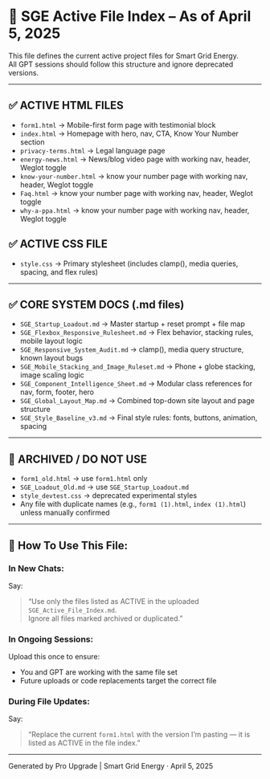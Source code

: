 
# 📂 SGE Active File Index – As of April 5, 2025

This file defines the current active project files for Smart Grid Energy.  
All GPT sessions should follow this structure and ignore deprecated versions.

---

## ✅ ACTIVE HTML FILES
- `form1.html` → Mobile-first form page with testimonial block
- `index.html` → Homepage with hero, nav, CTA, Know Your Number section
- `privacy-terms.html` → Legal language page
- `energy-news.html` → News/blog video page with working nav, header, Weglot toggle
- `know-your-number.html` → know your number page with working nav, header, Weglot toggle
- `Faq.html` → know your number page with working nav, header, Weglot toggle
- `why-a-ppa.html` → know your number page with working nav, header, Weglot toggle

## ✅ ACTIVE CSS FILE
- `style.css` → Primary stylesheet (includes clamp(), media queries, spacing, and flex rules)

---

## ✅ CORE SYSTEM DOCS (.md files)
- `SGE_Startup_Loadout.md` → Master startup + reset prompt + file map
- `SGE_Flexbox_Responsive_Rulesheet.md` → Flex behavior, stacking rules, mobile layout logic
- `SGE_Responsive_System_Audit.md` → clamp(), media query structure, known layout bugs
- `SGE_Mobile_Stacking_and_Image_Ruleset.md` → Phone + globe stacking, image scaling logic
- `SGE_Component_Intelligence_Sheet.md` → Modular class references for nav, form, footer, hero
- `SGE_Global_Layout_Map.md` → Combined top-down site layout and page structure
- `SGE_Style_Baseline_v3.md` → Final style rules: fonts, buttons, animation, spacing

---

## 🚫 ARCHIVED / DO NOT USE
- `form1_old.html` → use `form1.html` only
- `SGE_Loadout_Old.md` → use `SGE_Startup_Loadout.md`
- `style_devtest.css` → deprecated experimental styles
- Any file with duplicate names (e.g., `form1 (1).html`, `index (1).html`) unless manually confirmed

---

## 📌 How To Use This File:

### In New Chats:
Say:
> “Use only the files listed as ACTIVE in the uploaded `SGE_Active_File_Index.md`.  
  Ignore all files marked archived or duplicated.”

### In Ongoing Sessions:
Upload this once to ensure:
- You and GPT are working with the same file set
- Future uploads or code replacements target the correct file

### During File Updates:
Say:
> “Replace the current `form1.html` with the version I’m pasting — it is listed as ACTIVE in the file index.”

---

Generated by Pro Upgrade | Smart Grid Energy · April 5, 2025
